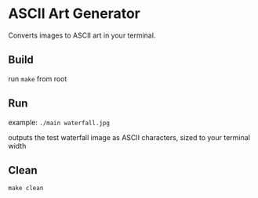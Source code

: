 # ASCII Art Generator

Converts images to ASCII art in your terminal.

## Build

run `make` from root

## Run

example: `./main waterfall.jpg`

outputs the test waterfall image as ASCII characters, sized to your terminal width

## Clean

`make clean`
